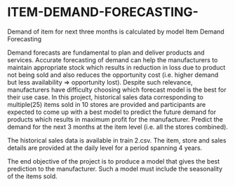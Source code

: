# ITEM-DEMAND-FORECASTING-
Demand of item for next three months is calculated by model 
Item Demand Forecasting

Demand forecasts are fundamental to plan and deliver products and services. Accurate forecasting of demand can help the manufacturers to maintain appropriate stock which results in reduction in loss due to product not being sold and also reduces the opportunity cost (i.e. higher demand but less availability => opportunity lost). Despite such relevance, manufacturers have difficulty choosing which forecast model is the best for their use case. In this project, historical sales data corresponding to multiple(25) items sold in 10 stores are provided and participants are expected to come up with a best model to predict the future demand for products which results in maximum profit for the manufacturer. Predict the demand for the next 3 months at the item level (i.e. all the stores combined).

The historical sales data is available in train 2.csv. The item, store and sales details are provided at the daily level for a period spanning 4 years. 

The end objective of the project is to produce a model that gives the best prediction to the manufacturer. Such a model must include the seasonality of the items sold. 

